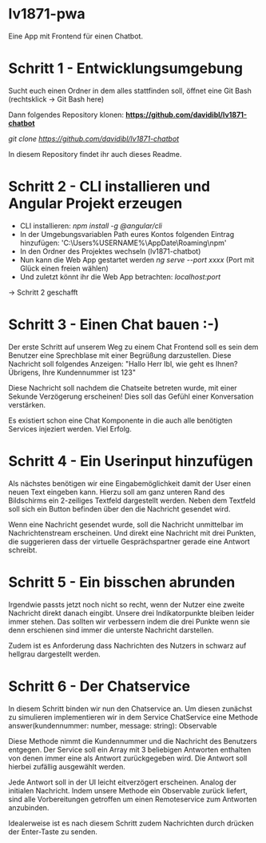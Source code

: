 # lv1871-pwa
Eine App mit Frontend für einen Chatbot.


# Schritt 1 - Entwicklungsumgebung

Sucht euch einen Ordner in dem alles stattfinden soll, öffnet eine Git Bash (rechtsklick -> Git Bash here)

Dann folgendes Repository klonen:
**https://github.com/davidibl/lv1871-chatbot**

*git clone https://github.com/davidibl/lv1871-chatbot*

In diesem Repository findet ihr auch dieses Readme.

# Schritt 2 - CLI installieren und Angular Projekt erzeugen

- CLI installieren: *npm install -g @angular/cli*
- In der Umgebungsvariablen Path eures Kontos folgenden Eintrag hinzufügen: 'C:\Users\%USERNAME%\AppDate\Roaming\npm'
- In den Ordner des Projektes wechseln (lv1871-chatbot)
- Nun kann die Web App gestartet werden *ng serve --port xxxx* (Port mit Glück einen freien wählen)
- Und zuletzt könnt ihr die Web App betrachten: *localhost:port*

-> Schritt 2 geschafft

# Schritt 3 - Einen Chat bauen :-)

Der erste Schritt auf unserem Weg zu einem Chat Frontend soll es sein dem Benutzer eine Sprechblase mit einer Begrüßung
darzustellen.
Diese Nachricht soll folgendes Anzeigen:
"Hallo Herr Ibl, wie geht es Ihnen? Übrigens, Ihre Kundennummer ist 123"

Diese Nachricht soll nachdem die Chatseite betreten wurde, mit einer Sekunde Verzögerung erscheinen! Dies soll
das Gefühl einer Konversation verstärken.

Es existiert schon eine Chat Komponente in die auch alle benötigten Services injeziert werden.
Viel Erfolg.


# Schritt 4 - Ein Userinput hinzufügen

Als nächstes benötigen wir eine Eingabemöglichkeit damit der User einen neuen Text eingeben kann.
Hierzu soll am ganz unteren Rand des Bildschirms ein 2-zeiliges Textfeld dargestellt werden.
Neben dem Textfeld soll sich ein Button befinden über den die Nachricht gesendet wird.

Wenn eine Nachricht gesendet wurde, soll die Nachricht unmittelbar im Nachrichtenstream erscheinen.
Und direkt eine Nachricht mit drei Punkten, die suggerieren dass der virtuelle Gesprächspartner
gerade eine Antwort schreibt.


# Schritt 5 - Ein bisschen abrunden

Irgendwie passts jetzt noch nicht so recht, wenn der Nutzer eine zweite Nachricht direkt danach eingibt.
Unsere drei Indikatorpunkte bleiben leider immer stehen.
Das sollten wir verbessern indem die drei Punkte wenn sie denn erschienen sind immer die unterste Nachricht darstellen.

Zudem ist es Anforderung dass Nachrichten des Nutzers in schwarz auf hellgrau dargestellt werden.


# Schritt 6 - Der Chatservice

In diesem Schritt binden wir nun den Chatservice an.
Um diesen zunächst zu simulieren implementieren wir in dem Service ChatService eine Methode
answer(kundennummer: number, message: string): Observable<ChatMessage>

Diese Methode nimmt die Kundennummer und die Nachricht des Benutzers entgegen.
Der Service soll ein Array mit 3 beliebigen Antworten enthalten von denen immer eine als Antwort zurückgegeben wird.
Die Antwort soll hierbei zufällig ausgewählt werden.

Jede Antwort soll in der UI leicht eitverzögert erscheinen. Analog der initialen Nachricht.
Indem unsere Methode ein Observable zurück liefert, sind alle Vorbereitungen getroffen um einen Remoteservice
zum Antworten anzubinden.

Idealerweise ist es nach diesem Schritt zudem Nachrichten durch drücken der Enter-Taste zu senden.
